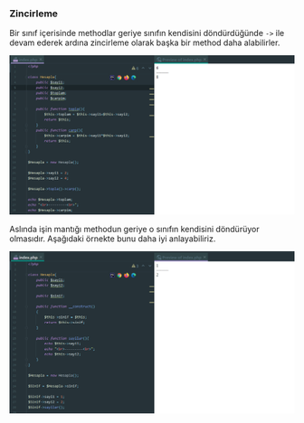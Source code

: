 ### Zincirleme

Bir sınıf içerisinde methodlar geriye sınıfın kendisini döndürdüğünde ``->`` ile devam ederek ardına zincirleme olarak başka bir method daha alabilirler.


![img_16.png](https://raw.githubusercontent.com/Kodluyoruz/taskforce/main/php/zincirleme/figures/img_16.png)

Aslında işin mantığı methodun geriye o sınıfın kendisini döndürüyor olmasıdır. Aşağıdaki örnekte bunu daha iyi anlayabiliriz.

![img_17.png](https://raw.githubusercontent.com/Kodluyoruz/taskforce/main/php/zincirleme/figures/img_17.png)
